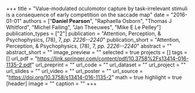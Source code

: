 +++
title = "Value-modulated oculomotor capture by task-irrelevant stimuli is a consequence of early competition on the saccade map"
date = "2016-01-01"
authors = ["__Daniel Pearson__", "Raphaella Osborn", "Thomas J Whitford", "Michel Failing", "Jan Theeuwes", "Mike E Le Pelley"]
publication_types = ["2"]
publication = "Attention, Perception, & Psychophysics, (78), 7, _pp. 2226--2240_"
publication_short = "Attention, Perception, & Psychophysics, (78), 7, _pp. 2226--2240_"
abstract = ""
abstract_short = ""
image_preview = ""
selected = true
projects = []
tags = []
url_pdf = "https://link.springer.com/content/pdf/10.3758%2Fs13414-016-1135-2.pdf"
url_preprint = ""
url_code = ""
url_dataset = ""
url_project = ""
url_slides = ""
url_video = ""
url_poster = ""
url_source = "https://doi.org/10.3758/s13414-016-1135-2"
math = true
highlight = true
[header]
image = ""
caption = ""
+++
